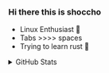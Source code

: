 ### Hi there this is shoccho 

- Linux Enthusiast 🐧
- Tabs >>>> spaces
- Trying to learn rust 🦀

<details>
  <summary> GitHub Stats </summary>
  
## &#x1f4c8; 
  
<!-- ![shoccho's github stats](https://github-readme-stats.vercel.app/api?username=shoccho&count_private=true) -->
<img alt="shoccho/stats" src="https://github-readme-stats.vercel.app/api?theme=github_dark&amp;title_color=2EB398&amp;username=shoccho&amp;count_private=true&amp;show_icons=true"/>
  
<!-- ![Top Langs](https://github-readme-stats.vercel.app/api/top-langs/?username=shoccho&layout=compact) -->
<img alt="shoccho/graph" src="https://github-profile-summary-cards.vercel.app/api/cards/profile-details?username=shoccho&amp;theme=github_dark"/>
  
![shoccho's wakatime stats](https://github-readme-stats.vercel.app/api/wakatime?username=@shoccho&theme=github_dark&amp;title_color=2EB398&amp;)
  
<details>

<!--
**shoccho/shoccho** is a ✨ _special_ ✨ repository because its `README.md` (this file) appears on your GitHub profile.
Here are some ideas to get you started:

- 🔭 I’m currently working on ...

- 👯 I’m looking to collaborate on ...
- 🤔 I’m looking for help with ...
- 💬 Ask me about ...

- 😄 Pronouns: ...
- ⚡ Fun fact: ...
-->

